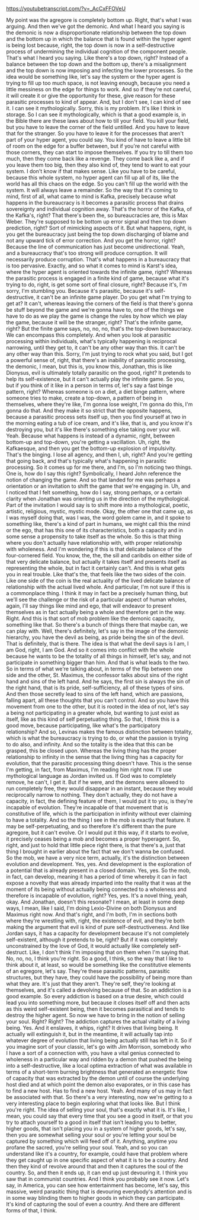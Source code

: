 https://youtubetranscript.com/?v=_AcCxFFOVeU

 My point was the agregore is completely bottom up. Right, that's what I was arguing. And then we've got the demonic. And what I heard you saying is the demonic is now a disproportionate relationship between the top down and the bottom up in which the balance that is found within the hyper agent is being lost because, right, the top down is now in a self-destructive process of undermining the individual cognition of the component people. That's what I heard you saying. Like there's a top down, right? Instead of a balance between the top down and the bottom up, there's a misalignment and the top down is now imposing and infecting the lower processes. So the idea would be something like, let's say the system or the hyper agent is trying to fill up too much space, is not leaving enough, because you need a little messiness on the edge for things to work. And so if they're not careful, it will create it or give the opportunity for these, give reason for these parasitic processes to kind of appear. And, but I don't see, I can kind of see it. I can see it mythologically. Sorry, this is my problem. It's like I think in storage. So I can see it mythologically, which is that a good example is, in the Bible there are these laws about how to till your field. You kill your field, but you have to leave the corner of the field untilled. And you have to leave that for the stranger. So you have to leave it for the processes that aren't part of your hyper agent, you could say. You kind of have to leave a little bit of room on the edge for a buffer between, but if you're not careful with those corners, they can start to impose themselves. If you try to till them too much, then they come back like a revenge. They come back like a, and if you leave them too big, then they also kind of, they tend to want to eat your system. I don't know if that makes sense. Like you have to be careful, because this whole system, no hyper agent can fill up all of its, like the world has all this chaos on the edge. So you can't fill up the world with the system. It will always leave a remainder. So the way that it's coming to mind, first of all, what came to mind is Kafka, precisely because what happens in the bureaucracy is it becomes a parasitic process that drains sovereignty and individual cognition away. That's the horror of the Kafka, of the Kafka's, right? That there's been the, so bureaucracies are, this is Max Weber. They're supposed to be bottom up error signal and then top down prediction, right? Sort of mimicking aspects of it. But what happens, right, is you get the bureaucracy just being the top down discharging of blame and not any upward tick of error correction. And you get the horror, right? Because the line of communication has just become unidirectional. Yeah, and a bureaucracy that's too strong will produce corruption. It will necessarily produce corruption. That's what happens in a bureaucracy that is too pervasive. Exactly, and so what it comes to mind is Karst's idea, where the hyper agent is oriented towards the infinite game, right? Whereas the parasitic process is engaged in a finite kind of game, because what it's trying to do, right, is get some sort of final closure, right? Because it's, I'm sorry, I'm stumbling you. Because it's parasitic, because it's self-destructive, it can't be an infinite game player. Do you get what I'm trying to get at? It can't, whereas leaving the corners of the field is that there's gonna be stuff beyond the game and we're gonna have to, one of the things we have to do as we play the game is change the rules by how which we play the game, because it will be the stranger, right? That's the infinite game, right? But the finite game says, no, no, no, that's the top-down bureaucracy. We can encompass this completely. And when you look at parasitic processing within individuals, what's typically happening is reciprocal narrowing, until they get to, it can't be any other way than this. It can't be any other way than this. Sorry, I'm just trying to rock what you said, but I got a powerful sense of, right, that there's an inability of parasitic processing, the demonic, I mean, but this is, you know this, Jonathan, this is like Dionysus, evil is ultimately totally parasitic on the good, right? It pretends to help its self-existence, but it can't actually play the infinite game. So you, but if you think of it like in a person in terms of, let's say a fast binge pattern, right? Whereas someone is on a diet, a diet binge pattern, where someone tries to make, create a top-down, a pattern of being in themselves, where they're like, I'm gonna lose weight, I'm gonna do this, I'm gonna do that. And they make it so strict that the opposite happens, because a parasitic process sets itself up, then you find yourself at two in the morning eating a tub of ice cream, and it's like, that is, and you know it's destroying you, but it's like there's something else taking over your will. Yeah. Because what happens is instead of a dynamic, right, between bottom-up and top-down, you're getting a vacillation. Uh, right, the Kafkaesque, and then you get the bottom-up explosion of impulsivity. That's the binging. I lose all agency, and then I, uh, right? And you're getting that going back, and that's typically what's happening in parasitic processing. So it comes up for me there, and I'm, so I'm noticing two things. One is, how do I say this right? Symbolically, I heard John reference the notion of changing the game. And so that landed for me was perhaps a orientation or an invitation to shift the game that we're engaging in. Uh, and I noticed that I felt something, how do I say, strong perhaps, or a certain clarity when Jonathan was orienting us in the direction of the mythological. Part of the invitation I would say is to shift more into a mythological, poetic, artistic, religious, mystic, mystic mode. Okay, the other one that came up, as I was myself doing that, was I was, the word golem came in, and it spoke to something like, there's a kind of part in humans, we might call this the mind or the ego, that has this one of its characteristics, both a capacity and in some sense a propensity to take itself as the whole. So this is that thing where you don't actually have relationship with, with proper relationship with wholeness. And I'm wondering if this is that delicate balance of the four-cornered field. You know, the, the, the sill and caribdis on either side of that very delicate balance, but actually it takes itself and presents itself as representing the whole, but in fact it certainly can't. And this is what gets you in real trouble. Like that's the, that feels like the two sides of the coin. Like one side of the coin is the real actuality of the lived delicate balance of relationship with the actual lived whole. And particular, I'm not sure if this is a commonplace thing. I think it may in fact be a precisely human thing, but we'll see the challenge or the risk of a particular aspect of human wholes, again, I'll say things like mind and ego, that will endeavor to present themselves as in fact actually being a whole and therefore get in the way. Right. And this is that sort of mob problem like the demonic capacity, something like that. So there's a bunch of things there that maybe can, we can play with. Well, there's definitely, let's say in the image of the demonic hierarchy, you have the devil as being, as pride being the sin of the devil. That is definitely, that is there. The idea is that what the devil says is I am, I am God, right, I am God. And so it comes into conflict with the whole because he wants to be the totality of all things in himself, let's say, and not participate in something bigger than him. And that is what leads to the two. So in terms of what we're talking about, in terms of the flip between one side and the other, St. Maximus, the confessor talks about sins of the right hand and sins of the left hand. And he says, the first sin is always the sin of the right hand, that is its pride, self-sufficiency, all of these types of sins. And then those secretly lead to sins of the left hand, which are passions, falling apart, all these thoughts that you can't control. And so you have this movement from one to the other, but it is rooted in the idea of not, let's say a being not participating in a greater whole, but wanting to just exist as itself, like as this kind of self perpetuating thing. So that, I think this is a good move, because participating, like what's the participatory relationship? And so, Levinas makes the famous distinction between totality, which is what the bureaucracy is trying to do, or what the passion is trying to do also, and infinity. And so the totality is the idea that this can be grasped, this be closed upon. Whereas the living thing has the proper relationship to infinity in the sense that the living thing has a capacity for evolution, that the parasitic processing thing doesn't have. This is the sense I'm getting, in fact, from Maximus, I'm reading him right now. I'll use mythological language as Jordan invited us. If God was to completely remove, he can't, I get it. But if he were, and the demons were allowed to run completely free, they would disappear in an instant, because they would reciprocally narrow to nothing. They don't actually, they do not have a capacity, in fact, the defining feature of them, I would put it to you, is they're incapable of evolution. They're incapable of that movement that is constitutive of life, which is the participation in infinity without ever claiming to have a totality. And so the thing I see in the mob is exactly that feature. It may be self-perpetuating, and so therefore it's different than the pure agregore, but it can't evolve. Or I would put it this way, if it starts to evolve, it precisely ceases being a mob and becomes a proper hyperagent. So, right, and just to hold that little piece right there, is that there's a, just that thing I brought in earlier about the fact that we don't wanna be confused. So the mob, we have a very nice term, actually, it's the distinction between evolution and development. Yes, yes. And development is the exploration of a potential that is already present in a closed domain. Yes, yes. So the mob, in fact, can develop, meaning it has a period of time whereby it can in fact expose a novelty that was already imparted into the reality that it was at the moment of its being without actually being connected to a wholeness and therefore is incapable of evolution, right? Yes, yes. It's a novel thing, yeah, okay. And Jonathan, doesn't this resonate? I mean, at least in some deep ways, I mean, like I said, I'm doing Lexio-Divine on both Dionysus and Maximus right now. And that's right, and I'm both, I'm in sections both where they're wrestling with, right, the existence of evil, and they're both making the argument that evil is kind of pure self-destructiveness. And like Jordan says, it has a capacity for development because it's not completely self-existent, although it pretends to be, right? But if it was completely unconstrained by the love of God, it would actually like completely self-destruct. Like, I don't think I'm imposing that on them when I'm saying that. No, no, no, I think you're right. So a good, I think, so the way that I like to think about it, at least, so would be something like the constitutive elements of an egregore, let's say. They're these parasitic patterns, parasitic structures, but they have, they could have the possibility of being more than what they are. It's just that they aren't. They're self, they're looking at themselves, and it's called a devolving because of that. So an addiction is a good example. So every addiction is based on a true desire, which could lead you into something more, but because it closes itself off and then acts as this weird self-existent being, then it becomes parasitical and tends to destroy the higher agent. So now we have to bring in the notion of selling your soul. Right? Right? The addiction captures the actual vitality of a living being. Yes. And it enslaves, it whips, right? It drives that living being. It actually will extinguish it, but in the meantime, it will actually tap into whatever degree of evolution that living being actually still has left in it. So if you imagine sort of your classic, let's go with Jim Morrison, somebody who I have a sort of a connection with, you have a vital genius connected to wholeness in a particular way and ridden by a demon that pushed the being into a self-destructive, like a local optima extraction of what was available in terms of a short-term burning brightness that generated an energetic flow of capacity that was extracted by the demon until of course the underlying host died and at which point the demon also evaporates, or in this case has to find a new host. Has to find a new host. Yeah. And many of us may in fact be associated with that. So there's a very interesting, now we're getting to a very interesting place to begin exploring what that looks like. But I think you're right. The idea of selling your soul, that's exactly what it is. It's like, I mean, you could say that every time that you see a good in itself, or that you try to attach yourself to a good in itself that isn't leading you to better, higher goods, that isn't placing you in a system of higher goods, let's say, then you are somewhat selling your soul or you're letting your soul be captured by something which will feed off of it. Anything, anytime you profane the sacred, you're selling your soul. Yeah, and so you can understand like it's a country, for example, could have that problem where they get caught up in one specific aspect of what it is to be a country. And then they kind of revolve around that and then it captures the soul of the country. So, and then it ends up, it can end up just devouring it. I think you saw that in communist countries. And I think you probably see it now. Let's say, in America, you can see how entertainment has become, let's say, this massive, weird parasitic thing that is devouring everybody's attention and is in some way blinding them to higher goods in which they can participate. It's kind of capturing the soul of even a country. And there are different forms of that, I think.